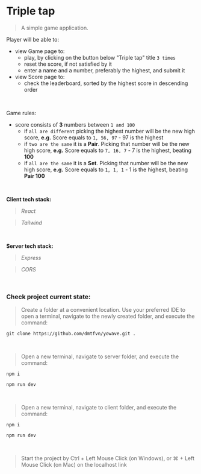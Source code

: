 # Triple tap

>A simple game application.

Player will be able to:
- view Game page to:
  - play, by clicking on the button below "Triple tap" title `3 times`
  - reset the score, if not satisfied by it
  - enter a name and a number, preferably the highest, and submit it
- view Score page to:
  - check the leaderboard, sorted by the highest score in descending order

<br>

Game rules:
- score consists of **3** numbers between `1 and 100`
  - if `all are different` picking the highest number will be the new high score, **e.g.** Score equals to `1, 56, 97` - 97 is the highest
  - if `two are the same` it is a **Pair**. Picking that number will be the new high score, **e.g.** Score equals to `7, 16, 7` - 7 is the highest, beating **100**
  - if `all are the same` it is a **Set**. Picking that number will be the new high score, **e.g.** Score equals to `1, 1, 1` - 1 is the highest, beating **Pair 100**

<br>

**Client tech stack:**
>*React*

>*Tailwind*

<br>

**Server tech stack:**
>*Express*

>*CORS*

<br>

### Check project current state:

>Create a folder at a convenient location. Use your preferred IDE to open a terminal, navigate to the newly created folder, and execute the command:

```
git clone https://github.com/dmtfvn/yowave.git .
```

<br>

>Open a new terminal, navigate to server folder, and execute the command:

```
npm i
```
```
npm run dev
```

<br>

>Open a new terminal, navigate to client folder, and execute the command:

```
npm i
```
```
npm run dev
```

<br>

>Start the project by Ctrl + Left Mouse Click (on Windows), or ⌘ + Left Mouse Click (on Mac) on the localhost link
